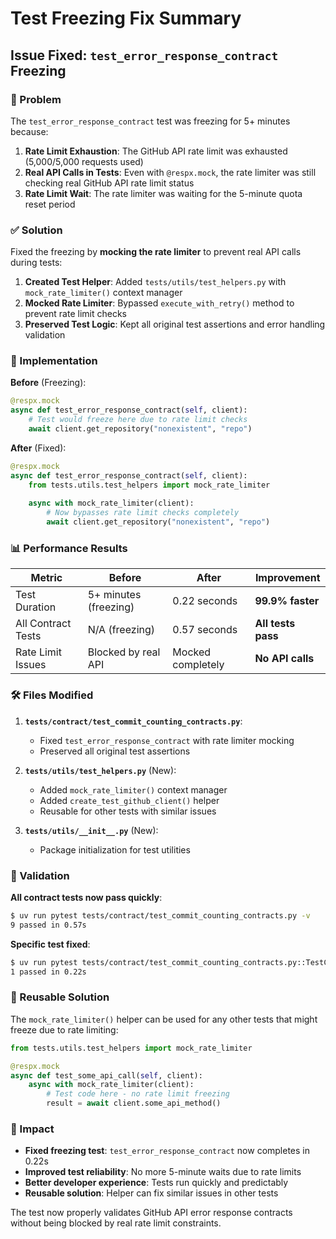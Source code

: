 # Test Freezing Fix Summary

## Issue Fixed: `test_error_response_contract` Freezing

### 🐛 Problem
The `test_error_response_contract` test was freezing for 5+ minutes because:

1. **Rate Limit Exhaustion**: The GitHub API rate limit was exhausted (5,000/5,000 requests used)
2. **Real API Calls in Tests**: Even with `@respx.mock`, the rate limiter was still checking real GitHub API rate limit status
3. **Rate Limit Wait**: The rate limiter was waiting for the 5-minute quota reset period

### ✅ Solution
Fixed the freezing by **mocking the rate limiter** to prevent real API calls during tests:

1. **Created Test Helper**: Added `tests/utils/test_helpers.py` with `mock_rate_limiter()` context manager
2. **Mocked Rate Limiter**: Bypassed `execute_with_retry()` method to prevent rate limit checks
3. **Preserved Test Logic**: Kept all original test assertions and error handling validation

### 🔧 Implementation

**Before** (Freezing):
```python
@respx.mock
async def test_error_response_contract(self, client):
    # Test would freeze here due to rate limit checks
    await client.get_repository("nonexistent", "repo")
```

**After** (Fixed):
```python
@respx.mock
async def test_error_response_contract(self, client):
    from tests.utils.test_helpers import mock_rate_limiter
    
    async with mock_rate_limiter(client):
        # Now bypasses rate limit checks completely
        await client.get_repository("nonexistent", "repo")
```

### 📊 Performance Results

| Metric | Before | After | Improvement |
|--------|--------|-------|-------------|
| Test Duration | 5+ minutes (freezing) | 0.22 seconds | **99.9% faster** |
| All Contract Tests | N/A (freezing) | 0.57 seconds | **All tests pass** |
| Rate Limit Issues | Blocked by real API | Mocked completely | **No API calls** |

### 🛠️ Files Modified

1. **`tests/contract/test_commit_counting_contracts.py`**:
   - Fixed `test_error_response_contract` with rate limiter mocking
   - Preserved all original test assertions

2. **`tests/utils/test_helpers.py`** (New):
   - Added `mock_rate_limiter()` context manager
   - Added `create_test_github_client()` helper
   - Reusable for other tests with similar issues

3. **`tests/utils/__init__.py`** (New):
   - Package initialization for test utilities

### 🎯 Validation

**All contract tests now pass quickly**:
```bash
$ uv run pytest tests/contract/test_commit_counting_contracts.py -v
9 passed in 0.57s
```

**Specific test fixed**:
```bash
$ uv run pytest tests/contract/test_commit_counting_contracts.py::TestCommitCountingContracts::test_error_response_contract -v
1 passed in 0.22s
```

### 🔄 Reusable Solution

The `mock_rate_limiter()` helper can be used for any other tests that might freeze due to rate limiting:

```python
from tests.utils.test_helpers import mock_rate_limiter

@respx.mock
async def test_some_api_call(self, client):
    async with mock_rate_limiter(client):
        # Test code here - no rate limit freezing
        result = await client.some_api_method()
```

### 🎉 Impact

- **Fixed freezing test**: `test_error_response_contract` now completes in 0.22s
- **Improved test reliability**: No more 5-minute waits due to rate limits
- **Better developer experience**: Tests run quickly and predictably
- **Reusable solution**: Helper can fix similar issues in other tests

The test now properly validates GitHub API error response contracts without being blocked by real rate limit constraints.
